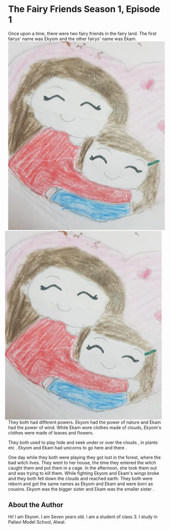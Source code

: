# The Fairy Friends Season 1, Episode 1

Once upon a time, there were two fairy friends in the fairy land. The first fairys' name was Ekyom and the other fairys' name was Ekam.  ​
![Fairy Friends](fairyfriends.jpeg)
<img src="fairyfriends.jpeg"
     alt="Fairy Friends"
     style="float: right; margin-right: 10px;" scale="30%"/>
They both had different powers. Ekyom had the power of nature and Ekam had the power of wind. While Ekam wore clothes made of clouds, Ekyom's clothes were made of leaves and flowers. ​

They both used to play hide and seek under or over the clouds , in plants etc . Ekyom and Ekam had unicorns to go here and there .​

One day while they both were playing they got lost in the forest, where the bad witch lives. They went to her house, the time they entered the witch caught them and put them in a cage. In the afternoon, she took them out and was trying to kill them. While fighting Ekyom and Ekam's wings broke and they both fell down the clouds and reached earth. They both were reborn and got the same names as Ekyom and Ekam and were born as cousins. Ekyom was the bigger sister and Ekam was the smaller sister .​


## About the Author

Hi! I am Ekyom. I am Seven years old. I am a student of class 3. I study in Pallavi Model School, Alwal.
